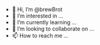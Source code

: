 - 👋 Hi, I’m @brewBrot
- 👀 I’m interested in ...
- 🌱 I’m currently learning ...
- 💞️ I’m looking to collaborate on ...
- 📫 How to reach me ...

<!---
brewBrot/brewBrot is a ✨ special ✨ repository because its `README.md` (this file) appears on your GitHub profile.
You can click the Preview link to take a look at your changes.
--->

